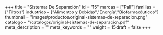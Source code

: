 +++
title = "Sistemas De Separación"
id = "15"
marcas = ["Pall"]
familias = ["Filtros"]
industrias = ["Alimentos y Bebidas","Energía","Biofarmacéuticos"]
thumbnail = "images/productos/original-sistemas-de-separacion.png"
catalogo = "/catalogos/original-sistemas-de-separacion.pdf"
meta_description = ""
meta_keywords = ""
weight = 15
draft = false
+++
